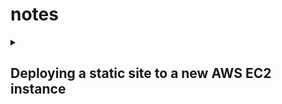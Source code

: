 # notes

<details><summary><h2>Deploying a static site to a new AWS EC2 instance</h2></summary>
  
  - ssh into the ec2 instance

  - update the system: `sudo apt update && sudo apt upgrade -y`

  - reboot: `sudo reboot`

  - (wait a couple minutes or go get coffee)

  - ssh into the ec2 instance

  - install nginx: `sudo apt install nginx`

  - if this is the first time the instance has been used (that is, has never talked to github before), generate keys: `ssh-keygen -t rsa -b 4096 -C "me@me.com"`

  - (preferably, with no passphrase)

  - (otherwise, take all the defaults)

  - output the public key to the terminal: `cat ~/.ssh/id_rsa.pub`

  - select and copy what got printed to the terminal

  - log into github, click menu in upper right corner, click "settings"

  - on settings page, click "ssh and gpg keys"

  - click green button in upper right labeled "new ssh key"

  - give it a title, paste in the public key, click "add ssh key" button

  - then, go to the github project and grab the clone URL for the project you want to deploy (edited)

  - back in the terminal (where you're logged into the ec2 instance): `git clone <clone url>`

  - `cd` into the directory that got created when you cloned

  - type `pwd` and copy this full path

  - and now...edit the nginx config: `sudo nano /etc/nginx/sites-available/default`

  - find the part that starts with `server {`

  - find the line that starts with `root` and ends with `;`

  - delete the path (which defaults to something like `/var/www/html`)

  - paste in the path to the cloned static site (probably something like `/home/ubuntu/LeftCheekRightCheek`)

  - save the file: `ctrl-o`

  - exit nano :`ctrl-x`

  - check that the config has no typos: `sudo nginx -t`

  - if successful, it should print a message with something like `syntax ok`

  - then, restart nginx: `sudo systemctl nginx restart`

  - (take a deep breath)

  - one more thing: in the column to the left of where the public DNS is listed, there's an item labeled "security - groups"

  - click the one labeled "launch-wizard..."

  - make that panel taller by dragging the three dots in the middle and drag up

  - click "add rule"

  - choose "HTTP" from the dropdown menu (which by default is labeled "custom rule")

  - for good measure, click "add rule" again and choose "HTTPS"

  - then, in a browser, go to the public DNS for the aws instance (which you can find in the aws console, under ec2, - under the "running instances", by clicking on the single running instance)

  - yeah! and then, go to the browser and try to pull up the site
</details>
